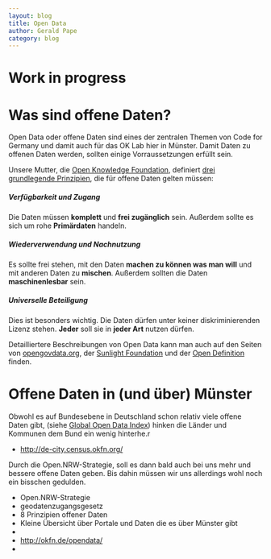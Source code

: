 ```yaml
---
layout: blog
title: Open Data
author: Gerald Pape
category: blog
---
```

# Work in progress
# Was sind offene Daten?
Open Data oder offene Daten sind eines der zentralen Themen von Code for Germany und damit auch für das OK Lab hier in Münster. Damit Daten zu offenen Daten werden, sollten einige Vorraussetzungen erfüllt sein.

Unsere Mutter, die [Open Knowledge Foundation](http://okfn.de), definiert [drei grundlegende Prinzipien](http://okfn.de/opendata/), die für offene Daten gelten müssen:

##### Verfügbarkeit und Zugang
Die Daten müssen **komplett** und **frei zugänglich** sein. Außerdem sollte es sich um rohe **Primärdaten** handeln.
##### Wiederverwendung und Nachnutzung
Es sollte frei stehen, mit den Daten **machen zu können was man will** und mit anderen Daten zu **mischen**. Außerdem sollten die Daten **maschinenlesbar** sein.
##### Universelle Beteiligung
Dies ist besonders wichtig. Die Daten dürfen unter keiner diskriminierenden Lizenz stehen. **Jeder** soll sie in **jeder Art** nutzen dürfen.

Detailliertere Beschreibungen von Open Data kann man auch auf den Seiten von [opengovdata.org](http://opengovdata.org/), der [Sunlight Foundation](http://sunlightfoundation.com/opendataguidelines/) und der [Open Definition](http://opendefinition.org/) finden.

# Offene Daten in (und über) Münster

Obwohl es auf Bundesebene in Deutschland schon relativ viele offene Daten gibt, (siehe [Global Open Data Index](http://global.census.okfn.org/)) hinken die Länder und Kommunen dem Bund ein wenig hinterhe.r
- http://de-city.census.okfn.org/

Durch die Open.NRW-Strategie, soll es dann bald auch bei uns mehr und bessere offene Daten geben. Bis dahin müssen wir uns allerdings wohl noch ein bisschen gedulden.



- Open.NRW-Strategie 
- geodatenzugangsgesetz
- 8 Prinzipien offener Daten  
- Kleine Übersicht über Portale und Daten die es über Münster gibt
- 
- http://okfn.de/opendata/
-
